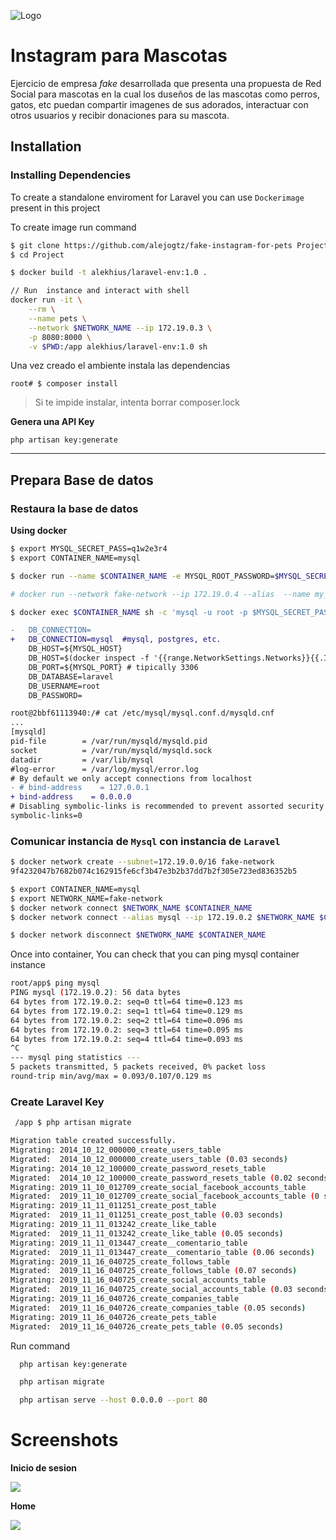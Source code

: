 
![Logo](https://i.imgur.com/EcpUqsj.png)

    
# Instagram para Mascotas

Ejercicio de empresa _fake_ desarrollada que presenta una propuesta de Red Social para mascotas en la cual los duseños de las mascotas como perros, gatos, etc puedan compartir
imagenes de sus adorados, interactuar con otros usuarios y recibir donaciones para su mascota.




## Installation

### Installing Dependencies

To create a standalone enviroment for Laravel you can use `Dockerimage` present in this project

To create image run command
```bash
$ git clone https://github.com/alejogtz/fake-instagram-for-pets Project
$ cd Project

$ docker build -t alekhius/laravel-env:1.0 .

// Run  instance and interact with shell
docker run -it \
    --rm \
    --name pets \
    --network $NETWORK_NAME --ip 172.19.0.3 \
    -p 8080:8000 \
    -v $PWD:/app alekhius/laravel-env:1.0 sh
```

Una vez creado el ambiente instala las dependencias

    root# $ composer install

> Si te impide instalar, intenta borrar composer.lock

**Genera una API Key**

    php artisan key:generate

****

## Prepara Base de datos

### Restaura la base de datos

**Using docker**
```bash
$ export MYSQL_SECRET_PASS=q1w2e3r4
$ export CONTAINER_NAME=mysql

$ docker run --name $CONTAINER_NAME -e MYSQL_ROOT_PASSWORD=$MYSQL_SECRET_PASS -p 3306:3306 -d mysql:5.7

# docker run --network fake-network --ip 172.19.0.4 --alias  --name my_mysql -e MYSQL_ROOT_PASSWORD=q1w2e3r4 -p 3307:3306 -d mysql:5.7

$ docker exec $CONTAINER_NAME sh -c 'mysql -u root -p $MYSQL_SECRET_PASS -e "CREATE database LaravelSample"'
```

```diff
-   DB_CONNECTION=
+   DB_CONNECTION=mysql  #mysql, postgres, etc.
    DB_HOST=${MYSQL_HOST} 
    DB_HOST=$(docker inspect -f '{{range.NetworkSettings.Networks}}{{.IPAddress}}{{end}}' mysql)
    DB_PORT=${MYSQL_PORT} # tipically 3306
    DB_DATABASE=laravel 
    DB_USERNAME=root
    DB_PASSWORD=
```

```diff
root@2bbf61113940:/# cat /etc/mysql/mysql.conf.d/mysqld.cnf 
...
[mysqld]
pid-file        = /var/run/mysqld/mysqld.pid
socket          = /var/run/mysqld/mysqld.sock
datadir         = /var/lib/mysql
#log-error      = /var/log/mysql/error.log
# By default we only accept connections from localhost
- # bind-address    = 127.0.0.1
+ bind-address    = 0.0.0.0
# Disabling symbolic-links is recommended to prevent assorted security risks
symbolic-links=0

```

### Comunicar instancia de `Mysql` con instancia de `Laravel`

```bash
$ docker network create --subnet=172.19.0.0/16 fake-network
9f4232047b7682b074c162915fe6cf3b47e3b2b37dd7b2f305e723ed836352b5

$ export CONTAINER_NAME=mysql
$ export NETWORK_NAME=fake-network
$ docker network connect $NETWORK_NAME $CONTAINER_NAME
$ docker network connect --alias mysql --ip 172.19.0.2 $NETWORK_NAME $CONTAINER_NAME

$ docker network disconnect $NETWORK_NAME $CONTAINER_NAME
```

Once into container, You can check that you can ping mysql container instance

```bash
root/app$ ping mysql
PING mysql (172.19.0.2): 56 data bytes
64 bytes from 172.19.0.2: seq=0 ttl=64 time=0.123 ms
64 bytes from 172.19.0.2: seq=1 ttl=64 time=0.129 ms
64 bytes from 172.19.0.2: seq=2 ttl=64 time=0.096 ms
64 bytes from 172.19.0.2: seq=3 ttl=64 time=0.095 ms
64 bytes from 172.19.0.2: seq=4 ttl=64 time=0.093 ms
^C
--- mysql ping statistics ---
5 packets transmitted, 5 packets received, 0% packet loss
round-trip min/avg/max = 0.093/0.107/0.129 ms
```



### Create Laravel Key
```bash
 /app $ php artisan migrate

Migration table created successfully.
Migrating: 2014_10_12_000000_create_users_table
Migrated:  2014_10_12_000000_create_users_table (0.03 seconds)
Migrating: 2014_10_12_100000_create_password_resets_table
Migrated:  2014_10_12_100000_create_password_resets_table (0.02 seconds)
Migrating: 2019_11_10_012709_create_social_facebook_accounts_table
Migrated:  2019_11_10_012709_create_social_facebook_accounts_table (0 seconds)
Migrating: 2019_11_11_011251_create_post_table
Migrated:  2019_11_11_011251_create_post_table (0.03 seconds)
Migrating: 2019_11_11_013242_create_like_table
Migrated:  2019_11_11_013242_create_like_table (0.05 seconds)
Migrating: 2019_11_11_013447_create__comentario_table
Migrated:  2019_11_11_013447_create__comentario_table (0.06 seconds)
Migrating: 2019_11_16_040725_create_follows_table
Migrated:  2019_11_16_040725_create_follows_table (0.07 seconds)
Migrating: 2019_11_16_040725_create_social_accounts_table
Migrated:  2019_11_16_040725_create_social_accounts_table (0.03 seconds)
Migrating: 2019_11_16_040726_create_companies_table
Migrated:  2019_11_16_040726_create_companies_table (0.05 seconds)
Migrating: 2019_11_16_040726_create_pets_table
Migrated:  2019_11_16_040726_create_pets_table (0.05 seconds)
```

Run command 

```bash
  php artisan key:generate

  php artisan migrate

  php artisan serve --host 0.0.0.0 --port 80
```


# Screenshots

**Inicio de sesion**

![](https://i.imgur.com/Sr4RIlR.png)

**Home**

![](https://i.imgur.com/HdiEfSX.png)